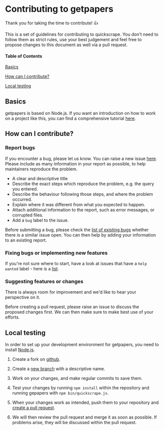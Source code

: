 # Contributing to getpapers

Thank you for taking the time to contribute! :+1:

This is a set of guidelines for contributing to quickscrape. You don't need to follow them as strict rules, use your best judgement and feel free to propose changes to this document as well via a pull request.

#### Table of Contents

[Basics](#basics)

[How can I contribute?](#how-can-i-contribute)

[Local testing](#local-testing)

## Basics

getpapers is based on Node.js. If you want an introduction on how to work on a project like this, you can find a comprehensive tutorial [here](http://www.nodebeginner.org/).

## How can I contribute?

### Report bugs

If you encounter a bug, please let us know. You can raise a new issue [here](https://github.com/ContentMine/quickscrape/issues). Please include as many information in your report as possible, to help maintainers reproduce the problem.

* A clear and descriptive title
* Describe the exact steps which reproduce the problem, e.g. the query you entered.
* Describe the behaviour following those steps, and where the problem occurred.
* Explain where it was different from what you expected to happen.
* Attach additional information to the report, such as error messages, or corrupted files.
* Add a `bug` label to the issue.

Before submitting a bug, please check the [list of existing bugs](https://github.com/ContentMine/quickscrape/issues?q=is%3Aopen+is%3Aissue+label%3Abug) whether there is a similar issue open. You can then help by adding your information to an existing report.

### Fixing bugs or implementing new features

If you're not sure where to start, have a look at issues that have a `help wanted` label - here is a [list](https://github.com/ContentMine/quickscrape/issues?utf8=%E2%9C%93&q=is%3Aopen+is%3Aissue+label%3A%22help+wanted%22+).

### Suggesting features or changes

There is always room for improvement and we'd like to hear your perspective on it.

Before creating a pull request, please raise an issue to discuss the proposed changes first. We can then make sure to make best use of your efforts.

## Local testing

In order to set up your development environment for getpapers, you need to install [Node.js](https://nodejs.org/en/).

1. Create a fork on [github](https://help.github.com/articles/fork-a-repo/).

1. Create a [new branch](https://www.atlassian.com/git/tutorials/using-branches/git-checkout) with a descriptive name.

1. Work on your changes, and make regular commits to save them.

1. Test your changes by running `npm install` within the repository and running gepapers with `npm bin/quickscrape.js`.

1. When your changes work as intended, push them to your repository and [create a pull request](https://www.atlassian.com/git/tutorials/making-a-pull-request).

1. We will then review the pull request and merge it as soon as possible. If problems arise, they will be discussed within the pull request.

